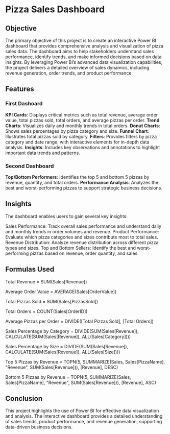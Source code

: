 # Pizza Sales Dashboard


## Objective
The primary objective of this project is to create an interactive Power BI dashboard that provides comprehensive analysis and visualization of pizza sales data. The dashboard aims to help stakeholders understand sales performance, identify trends, and make informed decisions based on data insights. By leveraging Power BI’s advanced data visualization capabilities, the project delivers a detailed overview of sales dynamics, including revenue generation, order trends, and product performance.


## Features

### First Dashoard

**KPI Cards**: Displays critical metrics such as total revenue, average order value, total pizzas sold, total orders, and average pizzas per order.
**Trend Charts**: Visualizes daily and monthly trends in total orders.
**Donut Charts**: Shows sales percentages by pizza category and size.
**Funnel Chart**: Illustrates total pizzas sold by category.
**Filters**: Provides filters by pizza category and date range, with interactive elements for in-depth data analysis.
**Insights**: Includes key observations and annotations to highlight important data trends and patterns.

### Second Dashboard

**Top/Bottom Performers**: Identifies the top 5 and bottom 5 pizzas by revenue, quantity, and total orders.
**Performance Analysis**: Analyzes the best and worst-performing pizzas to support strategic business decisions.


## Insights
The dashboard enables users to gain several key insights:

Sales Performance: Track overall sales performance and understand daily and monthly trends in order volumes and revenue.
Product Performance: Evaluate which pizza categories and sizes contribute most to total sales.
Revenue Distribution: Analyze revenue distribution across different pizza types and sizes.
Top and Bottom Sellers: Identify the best and worst-performing pizzas based on revenue, order quantity, and sales.

## Formulas Used

Total Revenue = SUM(Sales[Revenue])

Average Order Value = AVERAGE(Sales[OrderValue])

Total Pizzas Sold = SUM(Sales[PizzasSold])

Total Orders = COUNT(Sales[OrderID])

Average Pizzas per Order = DIVIDE([Total Pizzas Sold], [Total Orders])

Sales Percentage by Category = DIVIDE(SUM(Sales[Revenue]), CALCULATE(SUM(Sales[Revenue]), ALL(Sales[Category])))

Sales Percentage by Size = DIVIDE(SUM(Sales[Revenue]), CALCULATE(SUM(Sales[Revenue]), ALL(Sales[Size])))

Top 5 Pizzas by Revenue = TOPN(5, SUMMARIZE(Sales, Sales[PizzaName], "Revenue", SUM(Sales[Revenue])), [Revenue], DESC)

Bottom 5 Pizzas by Revenue = TOPN(5, SUMMARIZE(Sales, Sales[PizzaName], "Revenue", SUM(Sales[Revenue])), [Revenue], ASC)

## Conclusion
This project highlights the use of Power BI for effective data visualization and analysis. The interactive dashboard provides a detailed understanding of sales trends, product performance, and revenue generation, supporting data-driven business decisions.

